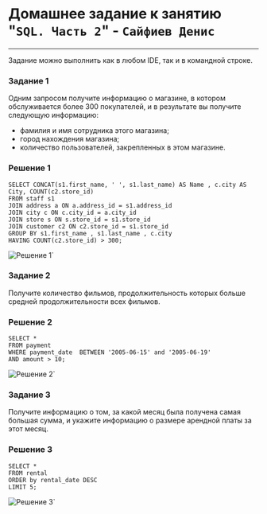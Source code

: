 # Домашнее задание к занятию "`SQL. Часть 2`" - `Сайфиев Денис`
---
Задание можно выполнить как в любом IDE, так и в командной строке.

### Задание 1
Одним запросом получите информацию о магазине, в котором обслуживается более 300 покупателей, и в результате вы получите следующую информацию:

* фамилия и имя сотрудника этого магазина;
* город нахождения магазина;
* количество пользователей, закрепленных в этом магазине.

### Решение 1

```
SELECT CONCAT(s1.first_name, ' ', s1.last_name) AS Name , c.city AS City, COUNT(c2.store_id)
FROM staff s1
JOIN address a ON a.address_id = s1.address_id 
JOIN city c ON c.city_id = a.city_id 
JOIN store s ON s.store_id = s1.store_id 
JOIN customer c2 ON c2.store_id = s1.store_id 
GROUP BY s1.first_name , s1.last_name , c.city 
HAVING COUNT(c2.store_id) > 300;
```

![Решение 1](https://github.com/DenioSa/SQL-1/blob/9177d277bc0c450eec274b9fc3e9af13ecb02aab/img/1.bmp)`

### Задание 2

Получите количество фильмов, продолжительность которых больше средней продолжительности всех фильмов.

### Решение 2

```
SELECT *
FROM payment
WHERE payment_date  BETWEEN '2005-06-15' and '2005-06-19'
AND amount > 10;
```
![Решение 2](https://github.com/DenioSa/SQL-1/blob/9177d277bc0c450eec274b9fc3e9af13ecb02aab/img/2.bmp)`

### Задание 3
Получите информацию о том, за какой месяц была получена самая большая сумма, и укажите информацию о размере арендной платы за этот месяц.

### Решение 3

```
SELECT *  
FROM rental   
ORDER by rental_date DESC 
LIMIT 5;
```
![Решение 3](https://github.com/DenioSa/SQL-1/blob/9177d277bc0c450eec274b9fc3e9af13ecb02aab/img/3.bmp)`

